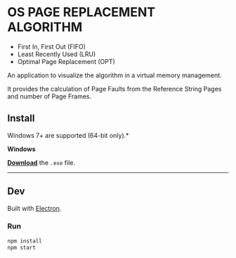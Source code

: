 # OS PAGE REPLACEMENT ALGORITHM

- First In, First Out (FIFO)
- Least Recently Used (LRU)
- Optimal Page Replacement (OPT)

An application to visualize the algorithm in a virtual memory management.

It provides the calculation of Page Faults from the Reference String Pages and number of Page Frames.

## Install

Windows 7+ are supported (64-bit only).*

**Windows**

[**Download**](https://github.com/dondondon22/Page-Replacement-Algorithms/releases/tag/v1.0.0) the `.exe` file.

---

## Dev

Built with [Electron](https://electronjs.org).

### Run

```sh
npm install
npm start
```

